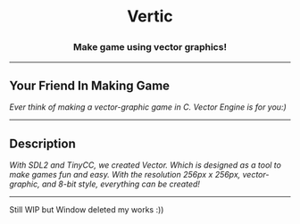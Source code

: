 # <p align="center"> Vertic </p>
### <p align="center"> Make game using vector graphics! </p>

<hr>

## Your Friend In Making Game
*Ever think of making a vector-graphic game in C. Vector Engine is for you:)*

<hr/>

## Description
*With SDL2 and TinyCC, we created Vector. Which is designed as a tool to make games fun and easy. With the resolution 256px x 256px, vector-graphic, and 8-bit style, everything can be created!*

<hr/>

Still WIP but Window deleted my works :))
